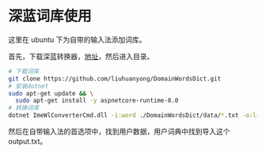 # 深蓝词库使用

这里在 ubuntu 下为自带的输入法添加词库。

首先，下载深蓝转换器，[地址](https://github.com/studyzy/imewlconverter/releases)，然后进入目录。

```bash
# 下载词库
git clone https://github.com/liuhuanyong/DomainWordsDict.git
# 安装dotnet
sudo apt-get update && \
  sudo apt-get install -y aspnetcore-runtime-8.0
# 转换词库
dotnet ImeWlConverterCmd.dll -i:word ./DomainWordsDict/data/*.txt -o:libpy ./output.txt
```

然后在自带输入法的首选项中，找到用户数据，用户词典中找到导入这个 output.txt。
